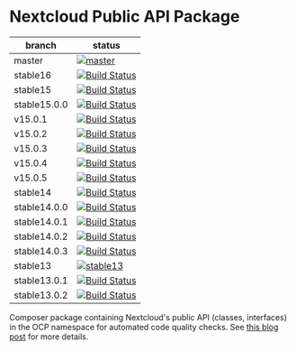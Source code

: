 # Nextcloud Public API Package

|branch|status|
|---|---|
|master|[![master](https://travis-ci.org/ChristophWurst/nextcloud_composer.svg?branch=master)](https://travis-ci.org/ChristophWurst/nextcloud_composer)|
|stable16|[![Build Status](https://travis-ci.org/ChristophWurst/nextcloud_composer.svg?branch=stable16)](https://travis-ci.org/ChristophWurst/nextcloud_composer)|
|stable15|[![Build Status](https://travis-ci.org/ChristophWurst/nextcloud_composer.svg?branch=stable15)](https://travis-ci.org/ChristophWurst/nextcloud_composer)|
|stable15.0.0|[![Build Status](https://travis-ci.org/ChristophWurst/nextcloud_composer.svg?branch=stable15.0.0)](https://travis-ci.org/ChristophWurst/nextcloud_composer)|
|v15.0.1|[![Build Status](https://travis-ci.org/ChristophWurst/nextcloud_composer.svg?branch=v15.0.1)](https://travis-ci.org/ChristophWurst/nextcloud_composer)|
|v15.0.2|[![Build Status](https://travis-ci.org/ChristophWurst/nextcloud_composer.svg?branch=v15.0.2)](https://travis-ci.org/ChristophWurst/nextcloud_composer)|
|v15.0.3|[![Build Status](https://travis-ci.org/ChristophWurst/nextcloud_composer.svg?branch=v15.0.3)](https://travis-ci.org/ChristophWurst/nextcloud_composer)|
|v15.0.4|[![Build Status](https://travis-ci.org/ChristophWurst/nextcloud_composer.svg?branch=v15.0.4)](https://travis-ci.org/ChristophWurst/nextcloud_composer)|
|v15.0.5|[![Build Status](https://travis-ci.org/ChristophWurst/nextcloud_composer.svg?branch=v15.0.5)](https://travis-ci.org/ChristophWurst/nextcloud_composer)|
|stable14|[![Build Status](https://travis-ci.org/ChristophWurst/nextcloud_composer.svg?branch=stable14)](https://travis-ci.org/ChristophWurst/nextcloud_composer)|
|stable14.0.0|[![Build Status](https://travis-ci.org/ChristophWurst/nextcloud_composer.svg?branch=stable14.0.0)](https://travis-ci.org/ChristophWurst/nextcloud_composer)|
|stable14.0.1|[![Build Status](https://travis-ci.org/ChristophWurst/nextcloud_composer.svg?branch=stable14.0.1)](https://travis-ci.org/ChristophWurst/nextcloud_composer)|
|stable14.0.2|[![Build Status](https://travis-ci.org/ChristophWurst/nextcloud_composer.svg?branch=stable14.0.2)](https://travis-ci.org/ChristophWurst/nextcloud_composer)|
|stable14.0.3|[![Build Status](https://travis-ci.org/ChristophWurst/nextcloud_composer.svg?branch=stable14.0.3)](https://travis-ci.org/ChristophWurst/nextcloud_composer)|
|stable13|[![stable13](https://travis-ci.org/ChristophWurst/nextcloud_composer.svg?branch=stable13)](https://travis-ci.org/ChristophWurst/nextcloud_composer)|
|stable13.0.1|[![Build Status](https://travis-ci.org/ChristophWurst/nextcloud_composer.svg?branch=stable13.0.1)](https://travis-ci.org/ChristophWurst/nextcloud_composer)|
|stable13.0.2|[![Build Status](https://travis-ci.org/ChristophWurst/nextcloud_composer.svg?branch=stable13.0.2)](https://travis-ci.org/ChristophWurst/nextcloud_composer)|

Composer package containing Nextcloud's public API (classes, interfaces) in the OCP namespace for automated code quality checks. See [this blog post](https://blog.wuc.me/2017/09/26/nextcloud-app-api-check.html) for more details.
